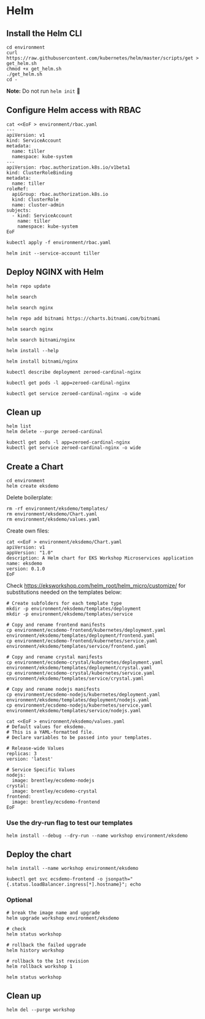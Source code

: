 # Helm

## Install the Helm CLI

```
cd environment
curl https://raw.githubusercontent.com/kubernetes/helm/master/scripts/get > get_helm.sh
chmod +x get_helm.sh
./get_helm.sh
cd -
```
**Note:** Do not run `helm init` :pray:

## Configure Helm access with RBAC

```
cat <<EoF > environment/rbac.yaml
---
apiVersion: v1
kind: ServiceAccount
metadata:
  name: tiller
  namespace: kube-system
---
apiVersion: rbac.authorization.k8s.io/v1beta1
kind: ClusterRoleBinding
metadata:
  name: tiller
roleRef:
  apiGroup: rbac.authorization.k8s.io
  kind: ClusterRole
  name: cluster-admin
subjects:
  - kind: ServiceAccount
    name: tiller
    namespace: kube-system
EoF
```

```
kubectl apply -f environment/rbac.yaml
```

```
helm init --service-account tiller
```

## Deploy NGINX with Helm

```
helm repo update

helm search

helm search nginx

helm repo add bitnami https://charts.bitnami.com/bitnami

helm search nginx

helm search bitnami/nginx
```

```
helm install --help

helm install bitnami/nginx

kubectl describe deployment zeroed-cardinal-nginx

kubectl get pods -l app=zeroed-cardinal-nginx

kubectl get service zeroed-cardinal-nginx -o wide
```

## Clean up

```
helm list
helm delete --purge zeroed-cardinal
```

```
kubectl get pods -l app=zeroed-cardinal-nginx
kubectl get service zeroed-cardinal-nginx -o wide
```

## Create a Chart

```
cd environment
helm create eksdemo
```

Delete boilerplate:
```
rm -rf environment/eksdemo/templates/
rm environment/eksdemo/Chart.yaml
rm environment/eksdemo/values.yaml
```

Create own files:
```
cat <<EoF > environment/eksdemo/Chart.yaml
apiVersion: v1
appVersion: "1.0"
description: A Helm chart for EKS Workshop Microservices application
name: eksdemo
version: 0.1.0
EoF
```

Check https://eksworkshop.com/helm_root/helm_micro/customize/ for substitutions needed on the templates below:
```
# Create subfolders for each template type
mkdir -p environment/eksdemo/templates/deployment
mkdir -p environment/eksdemo/templates/service

# Copy and rename frontend manifests
cp environment/ecsdemo-frontend/kubernetes/deployment.yaml environment/eksdemo/templates/deployment/frontend.yaml
cp environment/ecsdemo-frontend/kubernetes/service.yaml environment/eksdemo/templates/service/frontend.yaml

# Copy and rename crystal manifests
cp environment/ecsdemo-crystal/kubernetes/deployment.yaml environment/eksdemo/templates/deployment/crystal.yaml
cp environment/ecsdemo-crystal/kubernetes/service.yaml environment/eksdemo/templates/service/crystal.yaml

# Copy and rename nodejs manifests
cp environment/ecsdemo-nodejs/kubernetes/deployment.yaml environment/eksdemo/templates/deployment/nodejs.yaml
cp environment/ecsdemo-nodejs/kubernetes/service.yaml environment/eksdemo/templates/service/nodejs.yaml
```

```
cat <<EoF > environment/eksdemo/values.yaml
# Default values for eksdemo.
# This is a YAML-formatted file.
# Declare variables to be passed into your templates.

# Release-wide Values
replicas: 3
version: 'latest'

# Service Specific Values
nodejs:
  image: brentley/ecsdemo-nodejs
crystal:
  image: brentley/ecsdemo-crystal
frontend:
  image: brentley/ecsdemo-frontend
EoF
```

### Use the dry-run flag to test our templates

```
helm install --debug --dry-run --name workshop environment/eksdemo
```

## Deploy the chart

```
helm install --name workshop environment/eksdemo
```

```
kubectl get svc ecsdemo-frontend -o jsonpath="{.status.loadBalancer.ingress[*].hostname}"; echo
```

### Optional

```
# break the image name and upgrade
helm upgrade workshop environment/eksdemo

# check 
helm status workshop

# rollback the failed upgrade
helm history workshop

# rollback to the 1st revision
helm rollback workshop 1

helm status workshop
```

## Clean up

```
helm del --purge workshop
```

